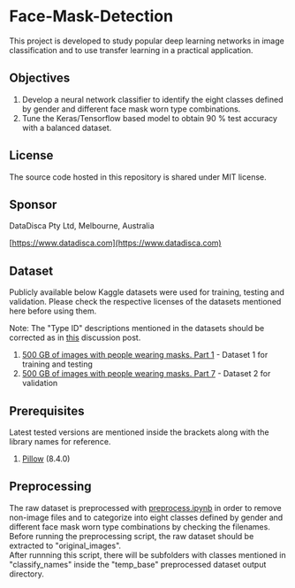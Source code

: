 # Face-Mask-Detection

This project is developed to study popular deep learning networks in image classification and to use transfer learning in a practical application.  

## Objectives

1. Develop a neural network classifier to identify the eight classes defined by gender and different face mask worn type combinations.
1. Tune the Keras/Tensorflow based model to obtain 90 % test accuracy with a balanced dataset.

## License

The source code hosted in this repository is shared under MIT license.

## Sponsor

DataDisca Pty Ltd, Melbourne, Australia

[https://www.datadisca.com](https://www.datadisca.com)

## Dataset

Publicly available below Kaggle datasets were used for training, testing and validation. Please check the respective licenses of the datasets mentioned here before using them.

Note: The "Type ID" descriptions mentioned in the datasets should be corrected as in [this](https://www.kaggle.com/tapakah68/medical-masks-part1/discussion/254996) discussion post.

1. [500 GB of images with people wearing masks. Part 1](https://www.kaggle.com/tapakah68/medical-masks-part1/) - Dataset 1 for training and testing
2. [500 GB of images with people wearing masks. Part 7](https://www.kaggle.com/tapakah68/medical-masks-part7) - Dataset 2 for validation

## Prerequisites

Latest tested versions are mentioned inside the brackets along with the library names for reference.

1. [Pillow](https://pypi.org/project/Pillow/) (8.4.0)

## Preprocessing

The raw dataset is preprocessed with [preprocess.ipynb](Preprocess/preprocess.ipynb) in order to remove non-image files and to categorize into eight classes defined by gender and different face mask worn type combinations by checking the filenames.    
Before running the preprocessing script, the raw dataset should be extracted to "original_images".  
After runnning this script, there will be subfolders with classes mentioned in "classify_names" inside the "temp_base" preprocessed dataset output directory.



